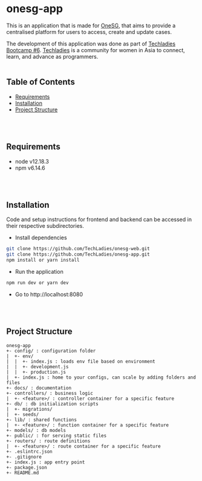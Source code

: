 # onesg-app
This is an application that is made for [OneSG](http://onesingapore.org/), that aims to provide a centralised platform for users to access, create and update cases.

The development of this application was done as part of [Techladies Bootcamp #6](https://github.com/TechLadies/bootcamp6-info). [Techladies](http://www.techladies.co/) is a community for women in Asia to connect, learn, and advance as programmers.
<br/>
<br/>

## Table of Contents
- [Requirements](#requirements)
- [Installation](#installation)
- [Project Structure](#project-structure)
<br/>
<br/>

## Requirements
- node v12.18.3
- npm v6.14.6
<br/>
<br/>

## Installation
Code and setup instructions for frontend and backend can be accessed in their respective subdirectories.
* Install dependencies
```bash
git clone https://github.com/TechLadies/onesg-web.git
git clone https://github.com/TechLadies/onesg-app.git
npm install or yarn install
```
* Run the application
```bash
npm run dev or yarn dev
```
* Go to http://localhost:8080
<br/>
<br/>

## Project Structure
```
onesg-app
+- config/ : configuration folder
|  +- env/
|  |  +- index.js : loads env file based on environment
|  |  +- development.js
|  |  +- production.js
|  +- index.js : home to your configs, can scale by adding folders and files
+- docs/ : documentation
+- controllers/ : business logic
|  +- <feature>/ : controller container for a specific feature
+- db/ : db initialization scripts
|  +- migrations/
|  +- seeds/
+- lib/ : shared functions
|  +- <feature>/ : function container for a specific feature 
+- models/ : db models
+- public/ : for serving static files
+- routers/ : route definitions
|  +- <feature>/ : route container for a specific feature
+- .eslintrc.json
+- .gitignore
+- index.js : app entry point
+- package.json
+- README.md
```
<br/>
<br/>
